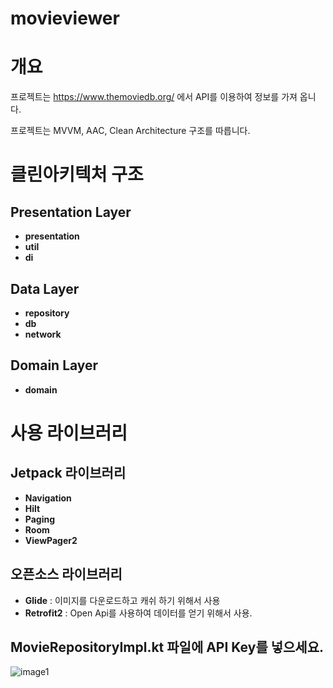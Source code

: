 # movieviewer

# 개요
프로젝트는 https://www.themoviedb.org/ 에서 API를 이용하여 정보를 가져 옵니다.

프로젝트는 MVVM, AAC, Clean Architecture 구조를 따릅니다.

 


# 클린아키텍처 구조 
## Presentation Layer 
- **presentation**
- **util**
- **di**

## Data Layer 
- **repository**
- **db** 
- **network** 

## Domain Layer 
- **domain**

# 사용 라이브러리 

## Jetpack 라이브러리 
- **Navigation**
- **Hilt** 
- **Paging** 
- **Room** 
- **ViewPager2**

## 오픈소스 라이브러리
- **Glide** : 이미지를 다운로드하고 캐쉬 하기 위해서 사용 
- **Retrofit2** : Open Api를 사용하여 데이터를 얻기 위해서 사용.


## MovieRepositoryImpl.kt 파일에 API Key를 넣으세요.

![image1](./image1/jpg)
